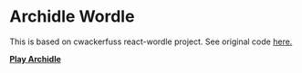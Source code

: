 # Archidle Wordle

This is based on cwackerfuss react-wordle project. See original code [here.](https://github.com/cwackerfuss/react-wordle)

[**Play Archidle**](https://archidle.ernestlee.ca/)
